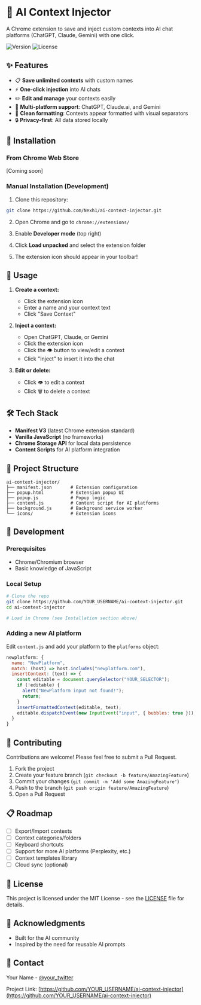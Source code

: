 # 🤖 AI Context Injector

A Chrome extension to save and inject custom contexts into AI chat platforms (ChatGPT, Claude, Gemini) with one click.

![Version](https://img.shields.io/badge/version-1.0.0-blue)
![License](https://img.shields.io/badge/license-MIT-green)

## ✨ Features

- 📋 **Save unlimited contexts** with custom names
- ⚡ **One-click injection** into AI chats
- ✏️ **Edit and manage** your contexts easily
- 🎯 **Multi-platform support**: ChatGPT, Claude.ai, and Gemini
- 🎨 **Clean formatting**: Contexts appear formatted with visual separators
- 🔒 **Privacy-first**: All data stored locally

## 🚀 Installation

### From Chrome Web Store
[Coming soon]

### Manual Installation (Development)

1. Clone this repository:
```bash
git clone https://github.com/Nexh1/ai-context-injector.git
```

2. Open Chrome and go to `chrome://extensions/`

3. Enable **Developer mode** (top right)

4. Click **Load unpacked** and select the extension folder

5. The extension icon should appear in your toolbar!

## 📖 Usage

1. **Create a context:**
   - Click the extension icon
   - Enter a name and your context text
   - Click "Save Context"

2. **Inject a context:**
   - Open ChatGPT, Claude, or Gemini
   - Click the extension icon
   - Click the 👁️ button to view/edit a context
   - Click "Inject" to insert it into the chat

3. **Edit or delete:**
   - Click 👁️ to edit a context
   - Click 🗑️ to delete a context

## 🛠️ Tech Stack

- **Manifest V3** (latest Chrome extension standard)
- **Vanilla JavaScript** (no frameworks)
- **Chrome Storage API** for local data persistence
- **Content Scripts** for AI platform integration

## 📁 Project Structure
```
ai-context-injector/
├── manifest.json       # Extension configuration
├── popup.html          # Extension popup UI
├── popup.js            # Popup logic
├── content.js          # Content script for AI platforms
├── background.js       # Background service worker
└── icons/              # Extension icons
```

## 🔧 Development

### Prerequisites
- Chrome/Chromium browser
- Basic knowledge of JavaScript

### Local Setup
```bash
# Clone the repo
git clone https://github.com/YOUR_USERNAME/ai-context-injector.git
cd ai-context-injector

# Load in Chrome (see Installation section above)
```

### Adding a new AI platform

Edit `content.js` and add your platform to the `platforms` object:
```javascript
newplatform: {
  name: "NewPlatform",
  match: (host) => host.includes("newplatform.com"),
  insertContext: (text) => {
    const editable = document.querySelector("YOUR_SELECTOR");
    if (!editable) {
      alert("NewPlatform input not found!");
      return;
    }
    insertFormattedContext(editable, text);
    editable.dispatchEvent(new InputEvent("input", { bubbles: true }));
  }
}
```

## 🤝 Contributing

Contributions are welcome! Please feel free to submit a Pull Request.

1. Fork the project
2. Create your feature branch (`git checkout -b feature/AmazingFeature`)
3. Commit your changes (`git commit -m 'Add some AmazingFeature'`)
4. Push to the branch (`git push origin feature/AmazingFeature`)
5. Open a Pull Request

## 📋 Roadmap

- [ ] Export/Import contexts
- [ ] Context categories/folders
- [ ] Keyboard shortcuts
- [ ] Support for more AI platforms (Perplexity, etc.)
- [ ] Context templates library
- [ ] Cloud sync (optional)

## 📄 License

This project is licensed under the MIT License - see the [LICENSE](LICENSE) file for details.

## 🙏 Acknowledgments

- Built for the AI community
- Inspired by the need for reusable AI prompts

## 📧 Contact

Your Name - [@your_twitter](https://twitter.com/your_twitter)

Project Link: [https://github.com/YOUR_USERNAME/ai-context-injector](https://github.com/YOUR_USERNAME/ai-context-injector)